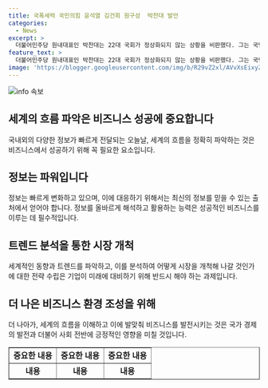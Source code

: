 ```yaml
---
title: 국폭세력 국민의힘 윤석열 김건희 원구성  박찬대 발언
categories:
  - News
excerpt: >
  더불어민주당 원내대표인 박찬대는 22대 국회가 정상화되지 않는 상황을 비판했다. 그는 국민의힘을 공격하며 국회의 정상적인 기능 수행을 방해하는 행위로 규정했고, 불법 행위로 규정했다. 또한, 국민의힘을 상임위 구성을 노골적으로 지연하는 행위로 비난하며 국회를 정상화시키기 위해 조속한 조치를 촉구했다.
feature_text: >
  더불어민주당 원내대표인 박찬대는 22대 국회가 정상화되지 않는 상황을 비판했다. 그는 국민의힘을 공격하며 국회의 정상적인 기능 수행을 방해하는 행위로 규정했고, 불법 행위로 규정했다. 또한, 국민의힘을 상임위 구성을 노골적으로 지연하는 행위로 비난하며 국회를 정상화시키기 위해 조속한 조치를 촉구했다.
image: 'https://blogger.googleusercontent.com/img/b/R29vZ2xl/AVvXsEixyZcFfHzMRdzZMjFBmAUKJYCLCGyLL1o632UiGVXcaFdKo_bkvkuCioo0uUKlGfBVcT3P84aROyZIXSBEx3Aw5nCQ3pTgDom1WDC4m8eifvWiAmWEEVb4x6G_l8C0QH225ldMjyaFvpxGEBGNO37VmDTDMHGhJPq73UglMfDca1-0aw/s1600/blogspot.png'
---
```


<p><img src="https://blogger.googleusercontent.com/img/b/R29vZ2xl/AVvXsEixyZcFfHzMRdzZMjFBmAUKJYCLCGyLL1o632UiGVXcaFdKo_bkvkuCioo0uUKlGfBVcT3P84aROyZIXSBEx3Aw5nCQ3pTgDom1WDC4m8eifvWiAmWEEVb4x6G_l8C0QH225ldMjyaFvpxGEBGNO37VmDTDMHGhJPq73UglMfDca1-0aw/s1600/blogspot.png" alt="info 속보" /></p>

<h2 data-ke-size="size26">세계의 흐름 파악은 비즈니스 성공에 중요합니다</h2>

<p data-ke-size="size16">국내외의 다양한 정보가 빠르게 전달되는 오늘날, 세계의 흐름을 정확히 파악하는 것은 비즈니스에서 성공하기 위해 꼭 필요한 요소입니다.</p>

<h2 data-ke-size="size26">정보는 파워입니다</h2>

<p data-ke-size="size16">정보는 빠르게 변화하고 있으며, 이에 대응하기 위해서는 최신의 정보를 믿을 수 있는 출처에서 얻어야 합니다. 정보를 올바르게 해석하고 활용하는 능력은 성공적인 비즈니스를 이루는 데 필수적입니다.</p>

<h2 data-ke-size="size26">트렌드 분석을 통한 시장 개척</h2>

<p data-ke-size="size16">세계적인 동향과 트렌드를 파악하고, 이를 분석하여 어떻게 시장을 개척해 나갈 것인가에 대한 전략 수립은 기업이 미래에 대비하기 위해 반드시 해야 하는 과제입니다.</p>

<h2 data-ke-size="size26">더 나은 비즈니스 환경 조성을 위해</h2>

<p data-ke-size="size16">더 나아가, 세계의 흐름을 이해하고 이에 발맞춰 비즈니스를 발전시키는 것은 국가 경제의 발전과 더불어 사회 전반에 긍정적인 영향을 미칠 것입니다.</p>

<table border="1">
<tbody>
<tr>
<td style="text-align: center; height: 17px;"><b>중요한 내용</b></td>
<td style="text-align: center; height: 17px;"><b>중요한 내용</b></td>
<td style="text-align: center; height: 17px;"><b>중요한 내용</b></td>
</tr>
<tr>
<td style="text-align: center; height: 17px;"><b>내용</b></td>
<td style="text-align: center; height: 17px;"><b>내용</b></td>
<td style="text-align: center; height: 17px;"><b>내용</b></td>
</tr>
</tbody>
</table>

